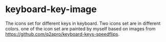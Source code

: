 # keyboard-key-image
The icons set  for different keys in keyboard. Two icons set are in different colors.
one of the icon set are painted by myself based on images from https://github.com/q2apro/keyboard-keys-speedflips.
